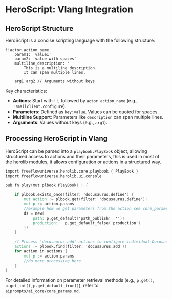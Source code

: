 # HeroScript: Vlang Integration

## HeroScript Structure

HeroScript is a concise scripting language with the following structure:

```heroscript
!!actor.action_name
	param1: 'value1'
	param2: 'value with spaces'
	multiline_description: '
		This is a multiline description.
		It can span multiple lines.
		'
	arg1 arg2 // Arguments without keys
```

Key characteristics:
-   **Actions**: Start with `!!`, followed by `actor.action_name` (e.g., `!!mailclient.configure`).
-   **Parameters**: Defined as `key:value`. Values can be quoted for spaces.
-   **Multiline Support**: Parameters like `description` can span multiple lines.
-   **Arguments**: Values without keys (e.g., `arg1`).

## Processing HeroScript in Vlang

HeroScript can be parsed into a `playbook.PlayBook` object, allowing structured access to actions and their parameters, this is used in most of the herolib modules, it allows configuration or actions in a structured way.

```v
import freeflowuniverse.herolib.core.playbook { PlayBook }
import freeflowuniverse.herolib.ui.console

pub fn play(mut plbook PlayBook) ! {

	if plbook.exists_once(filter: 'docusaurus.define') {
		mut action := plbook.get(filter: 'docusaurus.define')!
		mut p := action.params
		//example how we get parameters from the action see core_params.md for more details
		ds = new(
			path: p.get_default('path_publish', '')!
			production:   p.get_default_false('production')
		)!
	}

	// Process 'docusaurus.add' actions to configure individual Docusaurus sites
	actions := plbook.find(filter: 'docusaurus.add')!
	for action in actions {
		mut p := action.params
		//do more processing here
	}
}
```

For detailed information on parameter retrieval methods (e.g., `p.get()`, `p.get_int()`, `p.get_default_true()`), refer to `aiprompts/ai_core/core_params.md`.

